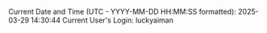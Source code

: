 Current Date and Time (UTC - YYYY-MM-DD HH:MM:SS formatted): 2025-03-29 14:30:44
Current User's Login: luckyaiman

